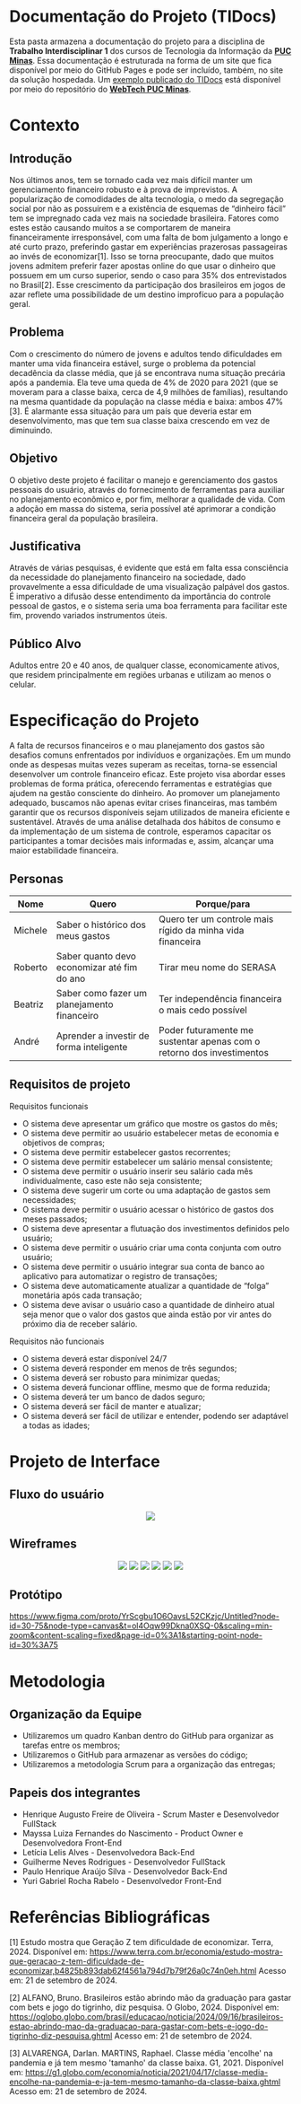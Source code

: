 # Documentação do Projeto (TIDocs)

Esta pasta armazena a documentação do projeto para a disciplina de **Trabalho Interdisciplinar 1** dos cursos de Tecnologia da Informação da **[PUC Minas](https://pucminas.br)**. Essa documentação é estruturada na forma de um site que fica disponível por meio do GitHub Pages e pode ser incluído, também, no site da solução hospedada. Um [exemplo publicado do TIDocs](https://webtech-puc-minas.github.io/ti1-template/) está disponível por meio do repositório do **[WebTech PUC Minas](https://github.com/webtech-pucminas)**.

# Contexto

## Introdução

Nos últimos anos, tem se tornado cada vez mais difícil manter um gerenciamento financeiro robusto e à prova de imprevistos. A popularização de comodidades de alta tecnologia, o medo da segregação social por não as possuírem e a existência de esquemas de “dinheiro fácil” tem se impregnado cada vez mais na sociedade brasileira. Fatores como estes estão causando muitos a se comportarem de maneira financeiramente irresponsável, com uma falta de bom julgamento a longo e até curto prazo, preferindo gastar em experiências prazerosas passageiras ao invés de economizar\[1\].
Isso se torna preocupante, dado que muitos jovens admitem preferir fazer apostas online do que usar o dinheiro que possuem em um curso superior, sendo o caso para 35% dos entrevistados no Brasil\[2\]. Esse crescimento da participação dos brasileiros em jogos de azar reflete uma possibilidade de um destino improfícuo para a população geral.

## Problema

Com o crescimento do número de jovens e adultos tendo dificuldades em manter uma vida financeira estável, surge o problema da potencial decadência da classe média, que já se encontrava numa situação precária após a pandemia. Ela teve uma queda de 4% de 2020 para 2021 (que se moveram para a classe baixa, cerca de 4,9 milhões de famílias), resultando na mesma quantidade da população na classe média e baixa: ambos 47%\[3\]. É alarmante essa situação para um país que deveria estar em desenvolvimento, mas que tem sua classe baixa crescendo em vez de diminuindo.

## Objetivo

O objetivo deste projeto é facilitar o manejo e gerenciamento dos gastos pessoais do usuário, através do fornecimento de ferramentas para auxiliar no planejamento econômico e, por fim, melhorar a qualidade de vida. Com a adoção em massa do sistema, seria possível até aprimorar a condição financeira geral da população brasileira.

## Justificativa

Através de várias pesquisas, é evidente que está em falta essa consciência da necessidade do planejamento financeiro na sociedade, dado provavelmente a essa dificuldade de uma visualização palpável dos gastos. É imperativo a difusão desse entendimento da importância do controle pessoal de gastos, e o sistema seria uma boa ferramenta para facilitar este fim, provendo variados instrumentos úteis.

## Público Alvo

Adultos entre 20 e 40 anos, de qualquer classe, economicamente ativos, que residem principalmente em regiões urbanas e utilizam ao menos o celular.

# Especificação do Projeto

A falta de recursos financeiros e o mau planejamento dos gastos são desafios comuns enfrentados por indivíduos e organizações. Em um mundo onde as despesas muitas vezes superam as receitas, torna-se essencial desenvolver um controle financeiro eficaz. Este projeto visa abordar esses problemas de forma prática, oferecendo ferramentas e estratégias que ajudem na gestão consciente do dinheiro. Ao promover um planejamento adequado, buscamos não apenas evitar crises financeiras, mas também garantir que os recursos disponíveis sejam utilizados de maneira eficiente e sustentável. Através de uma análise detalhada dos hábitos de consumo e da implementação de um sistema de controle, esperamos capacitar os participantes a tomar decisões mais informadas e, assim, alcançar uma maior estabilidade financeira.

## Personas

| **Nome** | **Quero**                                   | **Porque/para**                                                       |
| -------- | ------------------------------------------- | --------------------------------------------------------------------- |
| Michele  | Saber o histórico dos meus gastos           | Quero ter um controle mais rígido da minha vida financeira            |
| Roberto  | Saber quanto devo economizar até fim do ano | Tirar meu nome do SERASA                                              |
| Beatriz  | Saber como fazer um planejamento financeiro | Ter independência financeira o mais cedo possível                     |
| André    | Aprender a investir de forma inteligente    | Poder futuramente me sustentar apenas com o retorno dos investimentos |

## Requisitos de projeto

Requisitos funcionais

- O sistema deve apresentar um gráfico que mostre os gastos do mês;
- O sistema deve permitir ao usuário estabelecer metas de economia e objetivos de compras;
- O sistema deve permitir estabelecer gastos recorrentes;
- O sistema deve permitir estabelecer um salário mensal consistente;
- O sistema deve permitir o usuário inserir seu salário cada mês individualmente, caso este não seja consistente;
- O sistema deve sugerir um corte ou uma adaptação de gastos sem necessidades;
- O sistema deve permitir o usuário acessar o histórico de gastos dos meses passados;
- O sistema deve apresentar a flutuação dos investimentos definidos pelo usuário;
- O sistema deve permitir o usuário criar uma conta conjunta com outro usuário;
- O sistema deve permitir o usuário integrar sua conta de banco ao aplicativo para automatizar o registro de transações;
- O sistema deve automaticamente atualizar a quantidade de “folga” monetária após cada transação;
- O sistema deve avisar o usuário caso a quantidade de dinheiro atual seja menor que o valor dos gastos que ainda estão por vir antes do próximo dia de receber salário.

Requisitos não funcionais

- O sistema deverá estar disponível 24/7
- O sistema deverá responder em menos de três segundos;
- O sistema deverá ser robusto para minimizar quedas;
- O sistema deverá funcionar offline, mesmo que de forma reduzida;
- O sistema deverá ter um banco de dados seguro;
- O sistema deverá ser fácil de manter e atualizar;
- O sistema deverá ser fácil de utilizar e entender, podendo ser adaptável a todas as idades;

# Projeto de Interface

## Fluxo do usuário

<div align="center">
  <img style="max-width:1000px" src="https://ibb.co/CMBjgWd">
</div>

## Wireframes

<div align="center">
  <img style="max-width:1000px" src="https://ibb.co/B2FHhCZ">
  <img style="max-width:1000px" src="https://ibb.co/yk8LhXc">
  <img style="max-width:1000px" src="https://ibb.co/wJ2KytH">
  <img style="max-width:1000px" src="https://ibb.co/jg0mwqd">
  <img style="max-width:1000px" src="https://ibb.co/wBgLr75">
  <img style="max-width:1000px" src="https://ibb.co/t3wrNZY">
</div>

## Protótipo

https://www.figma.com/proto/YrScgbu1O6OavsL52CKzjc/Untitled?node-id=30-75&node-type=canvas&t=ol4Oqw99Dkna0XSQ-0&scaling=min-zoom&content-scaling=fixed&page-id=0%3A1&starting-point-node-id=30%3A75

# Metodologia

## Organização da Equipe

- Utilizaremos um quadro Kanban dentro do GitHub para organizar as tarefas entre os membros;
- Utilizaremos o GitHub para armazenar as versões do código;
- Utilizaremos a metodologia Scrum para a organização das entregas;

## Papeis dos integrantes

- Henrique Augusto Freire de Oliveira - Scrum Master e Desenvolvedor FullStack
- Mayssa Luiza Fernandes do Nascimento - Product Owner e Desenvolvedora Front-End
- Letícia Lelis Alves - Desenvolvedora Back-End
- Guilherme Neves Rodrigues - Desenvolvedor FullStack
- Paulo Henrique Araújo Silva - Desenvolvedor Back-End
- Yuri Gabriel Rocha Rabelo - Desenvolvedor Front-End

# Referências Bibliográficas

\[1\] Estudo mostra que Geração Z tem dificuldade de economizar. Terra, 2024. Disponível em:
https://www.terra.com.br/economia/estudo-mostra-que-geracao-z-tem-dificuldade-de-economizar,b4825b893dab62f4561a794d7b79f26a0c74n0eh.html
Acesso em: 21 de setembro de 2024.

\[2\] ALFANO, Bruno. Brasileiros estão abrindo mão da graduação para gastar com bets e jogo do tigrinho, diz pesquisa. O Globo, 2024. Disponível em: https://oglobo.globo.com/brasil/educacao/noticia/2024/09/16/brasileiros-estao-abrindo-mao-da-graduacao-para-gastar-com-bets-e-jogo-do-tigrinho-diz-pesquisa.ghtml Acesso em: 21 de setembro de 2024.

\[3\] ALVARENGA, Darlan. MARTINS, Raphael. Classe média 'encolhe' na pandemia e já tem mesmo 'tamanho' da classe baixa. G1, 2021. Disponível em: https://g1.globo.com/economia/noticia/2021/04/17/classe-media-encolhe-na-pandemia-e-ja-tem-mesmo-tamanho-da-classe-baixa.ghtml
Acesso em: 21 de setembro de 2024.
